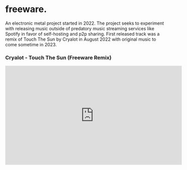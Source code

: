 # freeware.

An electronic metal project started in 2022. The project seeks to experiment with releasing music outside of predatory music streaming services like Spotify in favor of self-hosting and p2p sharing. First released track was a remix of Touch The Sun by Cryalot in August 2022 with original music to come sometime in 2023.

### Cryalot - Touch The Sun (Freeware Remix)

<iframe width="560" height="315" src="https://www.youtube.com/embed/IqDszuIYn88" title="YouTube video player" frameborder="0" allow="accelerometer; autoplay; clipboard-write; encrypted-media; gyroscope; picture-in-picture; web-share" allowfullscreen></iframe>